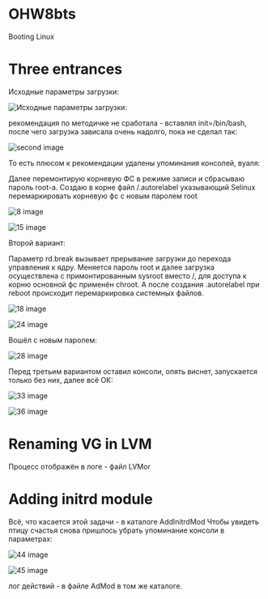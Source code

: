 # OHW8bts
Booting Linux
# Three entrances
Исходные параметры загрузки:

![Исходные параметры загрузки:](https://github.com/terentyfox/OHW8bts/blob/main/ThreeEntrcs/1200.png)

рекомендация по методичке не cработала - вставлял init=/bin/bash, после чего загрузка зависала очень надолго, пока не сделал так:

![second image](https://github.com/terentyfox/OHW8bts/blob/main/ThreeEntrcs/1202.png)

То есть плюсом к рекомендации удалены упоминания консолей, вуаля:

Далее перемонтирую корневую ФС в режиме записи и сбрасываю пароль root-а.
Создаю в корне файл /.autorelabel указывающий Selinux перемаркировать корневую фс с новым паролем root

![8 image](https://github.com/terentyfox/OHW8bts/blob/main/ThreeEntrcs/1208.png)


![15 image](https://github.com/terentyfox/OHW8bts/blob/main/ThreeEntrcs/1215.png)

Второй вариант:

Параметр rd.break вызывает прерывание загрузки до перехода управления к ядру. Меняется пароль root и далее загрузка осуществлена с примонтированным sysroot вместо /, для доступа к корню основной фс применён chroot. А после создания .autorelabel при reboot происходит перемаркировка системных файлов.

![18 image](https://github.com/terentyfox/OHW8bts/blob/main/ThreeEntrcs/1218.png)


![24 image](https://github.com/terentyfox/OHW8bts/blob/main/ThreeEntrcs/1224.png)

Вошёл с новым паролем:

![28 image](https://github.com/terentyfox/OHW8bts/blob/main/ThreeEntrcs/1228.png)

Перед третьим вариантом оставил консоли, опять виснет, запускается только без них, далее всё ОК:

![33 image](https://github.com/terentyfox/OHW8bts/blob/main/ThreeEntrcs/1233.png)

![36 image](https://github.com/terentyfox/OHW8bts/blob/main/ThreeEntrcs/1236.png)




# Renaming VG in LVM

  Процесс отображён в логе - файл LVMor
  
# Adding initrd module

Всё, что касается этой задачи - в каталоге AddInitrdMod
Чтобы увидеть птицу счастья снова пришлось убрать упоминание консоли в параметрах:

![44 image](https://github.com/terentyfox/OHW8bts/blob/main/AddInitrdMod/1244.png)

![45 image](https://github.com/terentyfox/OHW8bts/blob/main/AddInitrdMod/1245.png)

лог действий - в файле AdMod в том же каталоге.

